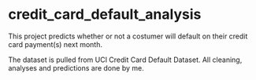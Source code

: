 # credit_card_default_analysis
This project predicts whether or not a costumer will default on their credit card payment(s) next month. 

The dataset is pulled from UCI Credit Card Default Dataset. All cleaning, analyses and predictions are done by me.
